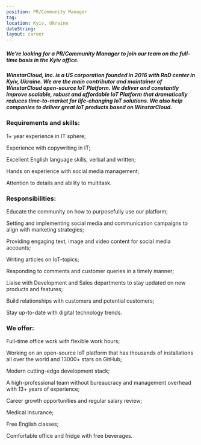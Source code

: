```yaml
---
position: PR/Community Manager
tag:
location: Kyiv, Ukraine
dateString:
layout: career
---
```

##### We’re looking for a PR/Community Manager to join our team on the full-time basis in the Kyiv office.
##### WinstarCloud, Inc. is a US corporation founded in 2016 with RnD center in Kyiv, Ukraine. We are the main contributor and maintainer of WinstarCloud open-source IoT Platform. We deliver and constantly improve scalable, robust and affordable IoT Platform that dramatically reduces time-to-market for life-changing IoT solutions. We also help companies to deliver great IoT products based on WinstarCloud.

### Requirements and skills:
1+ year experience in IT sphere;

Experience with copywriting in IT;

Excellent English language skills, verbal and written;

Hands on experience with social media management;

Attention to details and ability to multitask.

### Responsibilities:
Educate the community on how to purposefully use our platform;

Setting and implementing social media and communication campaigns to align with marketing strategies;

Providing engaging text, image and video content for social media accounts;

Writing articles on IoT-topics;

Responding to comments and customer queries in a timely manner;

Liaise with Development and Sales departments to stay updated on new products and features;

Build relationships with customers and potential customers;

Stay up-to-date with digital technology trends.

### We offer:
Full-time office work with flexible work hours;

Working on an open-source IoT platform that has thousands of installations all over the world and 13000+ stars on GitHub;

Modern cutting-edge development stack;

A high-professional team without bureaucracy and management overhead with 13+ years of experience;

Career growth opportunities and regular salary review;

Medical Insurance;

Free English classes;

Comfortable office and fridge with free beverages.
